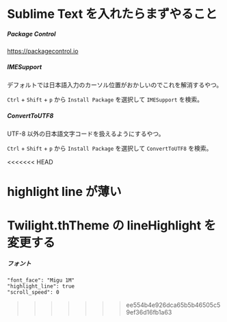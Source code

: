 # Sublime Text を入れたらまずやること

##### Package Control

https://packagecontrol.io

##### IMESupport

デフォルトでは日本語入力のカーソル位置がおかしいのでこれを解消するやつ。

`Ctrl` + `Shift` + `p` から `Install Package` を選択して `IMESupport` を検索。

##### ConvertToUTF8

UTF-8 以外の日本語文字コードを扱えるようにするやつ。

`Ctrl` + `Shift` + `p` から `Install Package` を選択して `ConvertToUTF8` を検索。

<<<<<<< HEAD
# highlight line が薄い

Twilight.thTheme の lineHighlight を変更する
=======
##### フォント

```
"font_face": "Migu 1M"
"highlight_line": true
"scroll_speed": 0
```
>>>>>>> ee554b4e926dca65b5b46505c59ef36d16fb1a63


